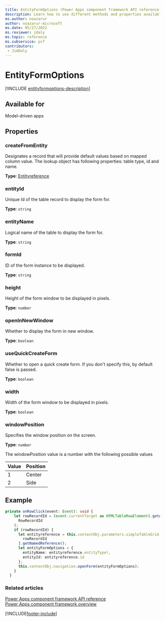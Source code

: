 ```yaml
---
title: EntityFormOptions (Power Apps component framework API reference)| Microsoft Docs
description: Learn how to use different methods and properties available for EntityFormOptions in Power Apps component framework.
ms.author: noazarur
author: noazarur-microsoft
ms.date: 05/27/2022
ms.reviewer: jdaly
ms.topic: reference
ms.subservice: pcf
contributors:
 - JimDaly
---
```

# EntityFormOptions

[!INCLUDE [entityformoptions-description](includes/entityformoptions-description.md)]

## Available for 

Model-driven apps

## Properties

### createFromEntity

Designates a record that will provide default values based on mapped column value. The lookup object has following properties: table type, id and name.

**Type**: [Entityreference](entityreference.md)

### entityId

Unique Id of the table record to display the form for. 

**Type**: `string`

### entityName

Logical name of the table to display the form for. 

**Type**: `string`

### formId

ID of the form instance to be displayed.

**Type**: `string`

### height

Height of the form window to be displayed in pixels.

**Type**: `number`

### openInNewWindow

Whether to display the form in new window.

**Type**: `boolean`

### useQuickCreateForm

Whether to open a quick create form. If you don't specify this, by default false is passed. 

**Type**: `boolean`

### width

Width of the form window to be displayed in pixels.

**Type**: `boolean`

### windowPosition

Specifies the window position on the screen.

**Type**: `number`

The windowPosition value is a number with the following possible values

|Value|Position|
|---|---|
|1|Center|
|2|Side|


## Example

```TypeScript
private onRowClick(event: Event): void {
    let rowRecordId = (event.currentTarget as HTMLTableRowElement).getAttribute(
      RowRecordId
    );
    if (rowRecordId) {
      let entityreference = this.contextObj.parameters.simpleTableGrid.records[
        rowRecordId
      ].getNamedReference();
      let entityFormOptions = {
        entityName: entityreference.entityType!,
        entityId: entityreference.id
      };
      this.contextObj.navigation.openForm(entityFormOptions);
    }
  }
```

### Related articles

[Power Apps component framework API reference](../reference/index.md)<br/>
[Power Apps component framework overview](../overview.md)

[!INCLUDE[footer-include](../../../includes/footer-banner.md)]

